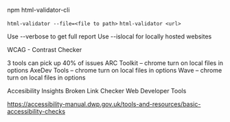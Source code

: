 npm html-validator-cli

`html-validator --file=<file to path>`
`html-validator <url>`

Use --verbose to get full report
Use --islocal for locally hosted websites

WCAG - Contrast Checker

3 tools can pick up 40% of issues
ARC Toolkit – chrome turn on local files in options
AxeDev Tools – chrome turn on local files in options
Wave – chrome turn on local files in options

Accesibility  Insights
Broken Link Checker
Web Developer Tools

https://accessibility-manual.dwp.gov.uk/tools-and-resources/basic-accessibility-checks

